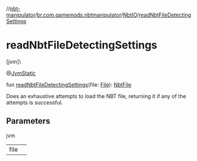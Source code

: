 //[nbt-manipulator](../../../index.md)/[br.com.gamemods.nbtmanipulator](../index.md)/[NbtIO](index.md)/[readNbtFileDetectingSettings](read-nbt-file-detecting-settings.md)

# readNbtFileDetectingSettings

[jvm]\

@[JvmStatic](https://kotlinlang.org/api/latest/jvm/stdlib/kotlin.jvm/-jvm-static/index.html)

fun [readNbtFileDetectingSettings](read-nbt-file-detecting-settings.md)(file: [File](https://docs.oracle.com/javase/8/docs/api/java/io/File.html)): [NbtFile](../-nbt-file/index.md)

Does an exhaustive attempts to load the NBT file, returning it if any of the attempts is successful.

## Parameters

jvm

| | |
|---|---|
| file |  |
